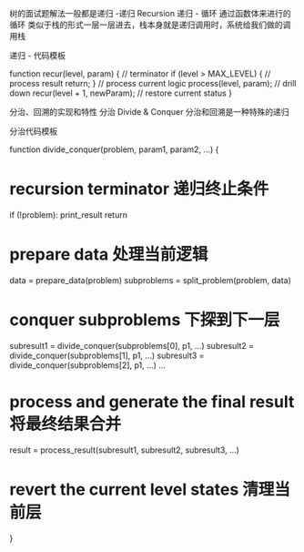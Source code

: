 树的面试题解法一般都是递归 -递归 Recursion
递归 - 循环
通过函数体来进行的循环
类似于栈的形式一层一层进去，栈本身就是递归调用时，系统给我们做的调用栈

递归 - 代码模板

function recur(level, param) { 
  // terminator 
  if (level > MAX_LEVEL) { 
    // process result 
    return; 
  }
  // process current logic 
  process(level, param); 
  // drill down 
  recur(level + 1, newParam); 
  // restore current status 
}



分治、回溯的实现和特性
分治 Divide & Conquer
分治和回溯是一种特殊的递归


分治代码模板

function divide_conquer(problem, param1, param2, ...) {
  # recursion terminator  递归终止条件
  if (!problem): 
    print_result 
    return 
  # prepare data 处理当前逻辑
  data = prepare_data(problem) 
  subproblems = split_problem(problem, data) 
  # conquer subproblems  下探到下一层
  subresult1 = divide_conquer(subproblems[0], p1, ...) 
  subresult2 = divide_conquer(subproblems[1], p1, ...) 
  subresult3 = divide_conquer(subproblems[2], p1, ...) 
  …
  # process and generate the final result 将最终结果合并
  result = process_result(subresult1, subresult2, subresult3, …)
    
  # revert the current level states 清理当前层
}